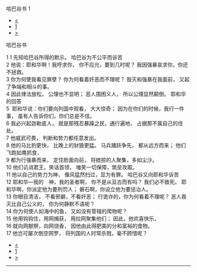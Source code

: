 ﻿





 哈巴谷书 1




* [<](bible/NAM03.md)
* [1](bible/HAB.md)
* [>](bible/HAB02.md)



哈巴谷书 
 
1 
1 先知哈巴谷所得的默示。 哈巴谷为不公平而诉苦  
2 他说：耶和华啊！我呼求你， 你不应允，要到几时呢？ 我因强暴哀求你，你还不拯救。  
3 你为何使我看见罪孽？ 你为何看着奸恶而不理呢？ 毁灭和强暴在我面前， 又起了争端和相斗的事。  
4 因此律法放松， 公理也不显明； 恶人围困义人， 所以公理显然颠倒。 耶和华的回答  
5  耶和华说：你们要向列国中观看， 大大惊奇； 因为在你们的时候，我行一件事， 虽有人告诉你们，你们总是不信。  
6 我必兴起迦勒底人， 就是那残忍暴躁之民，通行遍地， 占据那不属自己的住处。  
7 他威武可畏， 判断和势力都任意发出。     
8 他的马比豹更快， 比晚上的豺狼更猛。 马兵踊跃争先， 都从远方而来； 他们飞跑如鹰抓食，  
9 都为行强暴而来， 定住脸面向前， 将掳掠的人聚集，多如尘沙。  
10 他们讥诮君王，笑话首领， 嗤笑一切保障，筑垒攻取。  
11 他以自己的势力为神， 像风猛然扫过，显为有罪。 哈巴谷又向耶和华诉苦  
12 耶和华—我的　神，我的圣者啊， 你不是从亘古而有吗？ 我们必不致死。 耶和华啊，你派定他为要刑罚人； 磐石啊，你设立他为要惩治人。  
13 你眼目清洁， 不看邪僻，不看奸恶； 行诡诈的，你为何看着不理呢？ 恶人吞灭比自己公义的， 你为何静默不语呢？     
14 你为何使人如海中的鱼， 又如没有管辖的爬物呢？  
15 他用钩钩住，用网捕获， 用拉网聚集他们； 因此，他欢喜快乐，  
16 就向网献祭，向网烧香， 因他由此得肥美的分和富裕的食物。  
17 他岂可屡次倒空网罗， 将列国的人时常杀戮，毫不顾惜呢？ 
* [<](bible/NAM03.md)
* [1](bible/HAB.md)
* [>](bible/HAB02.md)





---










